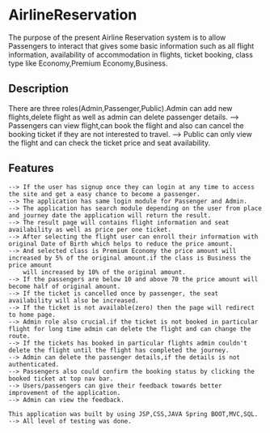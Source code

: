 # AirlineReservation
The purpose of the present Airline Reservation system is to allow Passengers to interact that gives some basic information such as all  flight information,
availability of accommodation in flights, ticket booking, class type like  Economy,Premium Economy,Business.


## Description
   There are three roles(Admin,Passenger,Public).Admin can add new flights,delete flight as well as admin can delete passenger details.
    --> Passengers can view flight,can book the flight and also can cancel the booking ticket if they are not interested to travel.
    --> Public can only view the flight and can check the ticket price and seat availability.
    

## Features
    --> If the user has signup once they can login at any time to access the site and get a easy chance to become a passenger.
    --> The application has same login module for Passenger and Admin. 
    --> The application has search module depending on the user from place and journey date the application will return the result.
    --> The result page will contains flight information and seat availability as well as price per one ticket.
    --> After selecting the flight user can enroll their information with original Date of Birth which helps to reduce the price amount.
    --> And selected class is Premium Economy the price amount will increased by 5% of the original amount.if the class is Business the price amount
        will increased by 10% of the original amount.
    --> If the passengers are below 10 and above 70 the price amount will become half of original amount.
    --> If the ticket is cancelled once by passenger, the seat availability will also be increased. 
    --> If the ticket is not available(zero) then the page will redirect to home page.
    --> Admin role also crucial.if the ticket is not booked in particular flight for long time admin can delete the flight and can change the route.
    --> If the tickets has booked in particular flights admin couldn't delete the flight until the flight has completed the journey.
    --> Admin can delete the passenger details,if the details is not authenticated.
    --> Passengers also could confirm the booking status by clicking the booked ticket at top nav bar.
    --> Users/passengers can give their feedback towards better improvement of the application.
    --> Admin can view the feedback.
    
    This application was built by using JSP,CSS,JAVA Spring BOOT,MVC,SQL.
    --> All level of testing was done.



    
    
    

    
    
